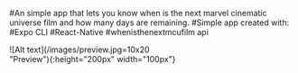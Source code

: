#An simple app that lets you know when is the next marvel cinematic universe film and how many days are remaining.
#Simple app created with:
    #Expo CLI
    #React-Native
    #whenisthenextmcufilm api

   <div style="width: 60%; height: 60%">
    ![Alt text](/images/preview.jpg=10x20 "Preview"){:height="200px" width="100px"}
    </div> 
